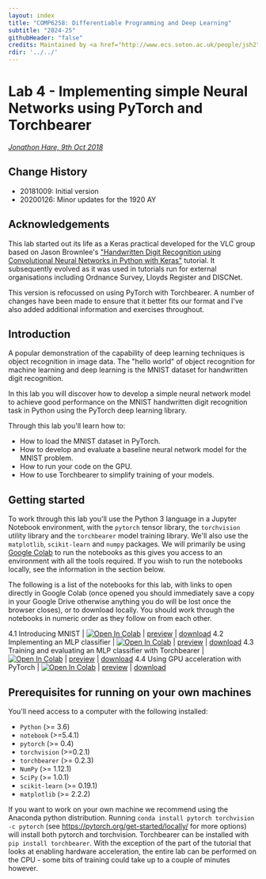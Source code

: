 ```yaml
---
layout: index
title: "COMP6258: Differentiable Programming and Deep Learning"
subtitle: "2024-25"
githubHeader: "false"
credits: Maintained by <a href="http://www.ecs.soton.ac.uk/people/jsh2">Professor Jonathon Hare</a> and <a href="http://www.ecs.soton.ac.uk/people/am8n17">Dr Antonia Marcu</a>.
rdir: '../../'
---
```


# Lab 4 - Implementing simple Neural Networks using PyTorch and Torchbearer

_[Jonathon Hare, 9th Oct 2018](https://github.com/ecs-vlc/COMP6258)_

## Change History

- 20181009: Initial version
- 20200126: Minor updates for the 1920 AY

## Acknowledgements

This lab started out its life as a Keras practical developed for the VLC group based on Jason Brownlee's ["Handwritten Digit Recognition using Convolutional Neural Networks in Python with Keras"](http://machinelearningmastery.com/handwritten-digit-recognition-using-convolutional-neural-networks-python-keras/) tutorial. It subsequently evolved as it was used in tutorials run for external organisations including Ordnance Survey, Lloyds Register and DISCNet. 

This version is refocussed on using PyTorch with Torchbearer. A number of changes have been made to ensure that it better fits our format and I've also added additional information and exercises throughout. 

## Introduction

A popular demonstration of the capability of deep learning techniques is object recognition in image data. The "hello world" of object recognition for machine learning and deep learning is the MNIST dataset for handwritten digit recognition.

In this lab you will discover how to develop a simple neural network model to achieve good performance on the MNIST handwritten digit recognition task in Python using the PyTorch deep learning library.

Through this lab you'll learn how to:

* How to load the MNIST dataset in PyTorch.
* How to develop and evaluate a baseline neural network model for the MNIST problem.
* How to run your code on the GPU.
* How to use Torchbearer to simplify training of your models.

## Getting started

To work through this lab you'll use the Python 3 language in a Jupyter Notebook environment, with the `pytorch` tensor library, the `torchvision` utility library and the `torchbearer` model training library. We'll also use the `matplotlib`, `scikit-learn` and `numpy` packages. We will primarily be using [Google Colab](http://colab.research.google.com/) to run the notebooks as this gives you access to an environment with all the tools required. If you wish to run the notebooks locally, see the information in the section below.

The following is a list of the notebooks for this lab, with links to open directly in Google Colab (once opened you should immediately save a copy in your Google Drive otherwise anything you do will be lost once the browser closes), or to download locally. You should work through the notebooks in numeric order as they follow on from each other. 


4.1 Introducing MNIST | [![Open In Colab](https://colab.research.google.com/assets/colab-badge.svg)](https://colab.research.google.com/github/ecs-vlc/COMP6258/blob/master/docs/labs/lab4/4_1_MNIST.ipynb) | [preview](https://github.com/ecs-vlc/COMP6258/blob/master/docs/labs/lab4/4_1_MNIST.ipynb) | [download](https://raw.githubusercontent.com/ecs-vlc/COMP6258/master/docs/labs/lab4/4_1_MNIST.ipynb)
4.2 Implementing an MLP classifier | [![Open In Colab](https://colab.research.google.com/assets/colab-badge.svg)](https://colab.research.google.com/github/ecs-vlc/COMP6258/blob/master/docs/labs/lab4/4_2_MLP.ipynb) | [preview](https://github.com/ecs-vlc/COMP6258/blob/master/docs/labs/lab4/4_2_MLP.ipynb) | [download](https://raw.githubusercontent.com/ecs-vlc/COMP6258/master/docs/labs/lab4/4_2_MLP.ipynb)
4.3 Training and evaluating an MLP classifier with Torchbearer | [![Open In Colab](https://colab.research.google.com/assets/colab-badge.svg)](https://colab.research.google.com/github/ecs-vlc/COMP6258/blob/master/docs/labs/lab4/4_3_Torchbearer.ipynb) | [preview](https://github.com/ecs-vlc/COMP6258/blob/master/docs/labs/lab4/4_3_Torchbearer.ipynb) | [download](https://raw.githubusercontent.com/ecs-vlc/COMP6258/master/docs/labs/lab4/4_3_Torchbearer.ipynb)
4.4 Using GPU acceleration with PyTorch | [![Open In Colab](https://colab.research.google.com/assets/colab-badge.svg)](https://colab.research.google.com/github/ecs-vlc/COMP6258/blob/master/docs/labs/lab4/4_4_GPU.ipynb) | [preview](https://github.com/ecs-vlc/COMP6258/blob/master/docs/labs/lab4/4_4_GPU.ipynb) | [download](https://raw.githubusercontent.com/ecs-vlc/COMP6258/master/docs/labs/lab4/4_4_GPU.ipynb)


## Prerequisites for running on your own machines

You'll need access to a computer with the following installed:

- `Python` (>= 3.6)
- `notebook` (>=5.4.1)
- `pytorch` (>= 0.4)
- `torchvision` (>=0.2.1)
- `torchbearer` (>= 0.2.3)
- `NumPy` (>= 1.12.1)
- `SciPy` (>= 1.0.1)
- `scikit-learn` (>= 0.19.1)
- `matplotlib` (>= 2.2.2)

If you want to work on your own machine we recommend using the Anaconda python distribution. Running `conda install pytorch torchvision -c pytorch` (see https://pytorch.org/get-started/locally/ for more options) will install both pytorch and torchvision. Torchbearer can be installed with `pip install torchbearer`. With the exception of the part of the tutorial that looks at enabling hardware acceleration, the entire lab can be performed on the CPU - some bits of training could take up to a couple of minutes however.
